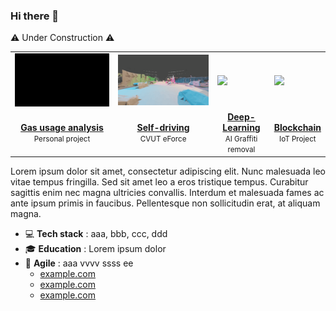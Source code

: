 ### Hi there 👋

⚠️ Under Construction ⚠️

<table>
<tr><td><img src="gas.gif"></td><td><img src="car.gif"></td><td><img src="gra.gif"></td><td><img src="bird.gif"></td></tr>
<tr>
	<td align="center"><a href="#"><b>Gas usage analysis</b></a><br><small>Personal project</small></td>
	<td align="center"><a href="#"><b>Self-driving</b></a><br><small>CVUT eForce</small></td>
	<td align="center"><a href="#"><b>Deep-Learning</b></a><br><small>AI Graffiti removal</small></td>
	<td align="center"><a href="#"><b>Blockchain</b></a><br><small>IoT Project</small></td>
</tr>
</table>

Lorem ipsum dolor sit amet, consectetur adipiscing elit. Nunc malesuada leo vitae tempus fringilla. Sed sit amet leo a eros tristique tempus. Curabitur sagittis enim nec magna ultricies convallis. Interdum et malesuada fames ac ante ipsum primis in faucibus. Pellentesque non sollicitudin erat, at aliquam magna.

- 💻 **Tech stack** : aaa, bbb, ccc, ddd
- 🎓 **Education** : Lorem ipsum dolor
- 🚀 **Agile** : aaa vvvv ssss ee
	- [example.com](#) 
	- [example.com](#) 
	- [example.com](#) 
